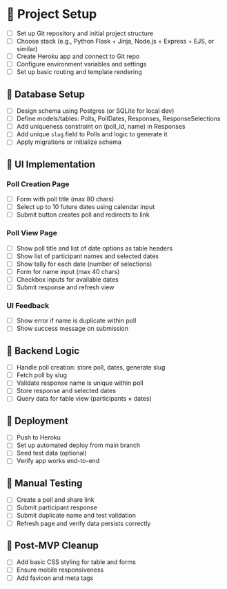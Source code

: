 # 📁 Project Setup

- [ ]  Set up Git repository and initial project structure
- [ ]  Choose stack (e.g., Python Flask + Jinja, Node.js + Express + EJS, or similar)
- [ ]  Create Heroku app and connect to Git repo
- [ ]  Configure environment variables and settings
- [ ]  Set up basic routing and template rendering

## 🧩 Database Setup

- [ ]  Design schema using Postgres (or SQLite for local dev)
- [ ]  Define models/tables: Polls, PollDates, Responses, ResponseSelections
- [ ]  Add uniqueness constraint on (poll_id, name) in Responses
- [ ]  Add unique `slug` field to Polls and logic to generate it
- [ ]  Apply migrations or initialize schema

## 🎨 UI Implementation

### Poll Creation Page

- [ ]  Form with poll title (max 80 chars)
- [ ]  Select up to 10 future dates using calendar input
- [ ]  Submit button creates poll and redirects to link

### Poll View Page

- [ ]  Show poll title and list of date options as table headers
- [ ]  Show list of participant names and selected dates
- [ ]  Show tally for each date (number of selections)
- [ ]  Form for name input (max 40 chars)
- [ ]  Checkbox inputs for available dates
- [ ]  Submit response and refresh view

### UI Feedback

- [ ]  Show error if name is duplicate within poll
- [ ]  Show success message on submission

## 🔁 Backend Logic

- [ ]  Handle poll creation: store poll, dates, generate slug
- [ ]  Fetch poll by slug
- [ ]  Validate response name is unique within poll
- [ ]  Store response and selected dates
- [ ]  Query data for table view (participants × dates)

## 🚀 Deployment

- [ ]  Push to Heroku
- [ ]  Set up automated deploy from main branch
- [ ]  Seed test data (optional)
- [ ]  Verify app works end-to-end

## 🧪 Manual Testing

- [ ]  Create a poll and share link
- [ ]  Submit participant response
- [ ]  Submit duplicate name and test validation
- [ ]  Refresh page and verify data persists correctly

## 🧼 Post-MVP Cleanup

- [ ]  Add basic CSS styling for table and forms
- [ ]  Ensure mobile responsiveness
- [ ]  Add favicon and meta tags